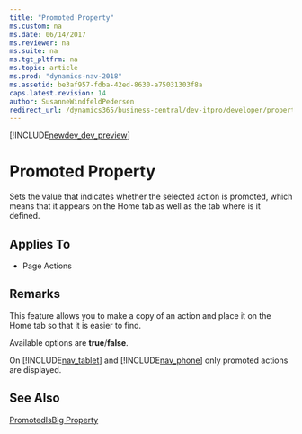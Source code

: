 ```yaml
---
title: "Promoted Property"
ms.custom: na
ms.date: 06/14/2017
ms.reviewer: na
ms.suite: na
ms.tgt_pltfrm: na
ms.topic: article
ms.prod: "dynamics-nav-2018"
ms.assetid: be3af957-fdba-42ed-8630-a75031303f8a
caps.latest.revision: 14
author: SusanneWindfeldPedersen
redirect_url: /dynamics365/business-central/dev-itpro/developer/properties/devenv-properties
---
```


[!INCLUDE[newdev_dev_preview](../includes/newdev_dev_preview.md)]

# Promoted Property
Sets the value that indicates whether the selected action is promoted, which means that it appears on the Home tab as well as the tab where is it defined.  
  
## Applies To  
  
-   Page Actions  
  
## Remarks  
 This feature allows you to make a copy of an action and place it on the Home tab so that it is easier to find.  
  
 Available options are **true**/**false**.  
  
 On [!INCLUDE[nav_tablet](../includes/nav_tablet_md.md)] and [!INCLUDE[nav_phone](../includes/nav_phone_md.md)] only promoted actions are displayed.  
  
## See Also  
 [PromotedIsBig Property](devenv-promotedisbig-property.md)   